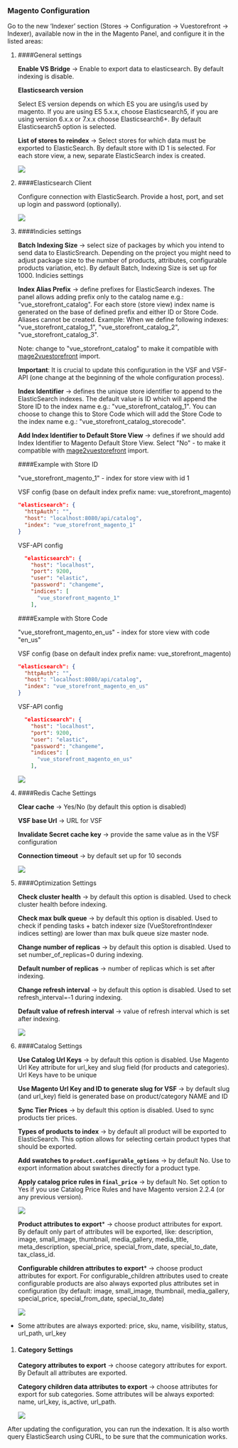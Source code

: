 ### Magento Configuration
Go to the new ‘Indexer’ section (Stores → Configuration → Vuestorefront → Indexer), available now in the in the Magento Panel, and configure it in the listed areas:
1. ####General settings 

   **Enable VS Bridge** → Enable to export data to elasticsearch. By default indexing is disable.

    **Elasticsearch version**
    
    Select ES version depends on which ES you are using/is used by magento.
    If you are using ES 5.x.x, choose Elasticsearch5, if you are using version 6.x.x or 7.x.x choose Elasticsearch6+.
    By default Elasticsearch5 option is selected.
    
    **List of stores to reindex** → Select stores for which data must be exported to ElasticSearch. By default store with ID 1 is selected. For each store view, a new, separate ElasticSearch index is created.

    ![](./images/config-general.png)

1. ####Elasticsearch Client

   Configure connection with ElasticSearch. Provide a host, port, and set up login and password (optionally).

   ![](./images/config-es.png)

1. ####Indicies settings
 
   **Batch Indexing Size** → select size of packages by which you intend to send data to ElasticSrearch. Depending on the project you might need to adjust package size to the number of products, attributes, configurable products variation, etc). By default Batch, Indexing Size is set up for 1000.
   Indicies settings
    
   **Index Alias Prefix** → define prefixes for ElasticSearch indexes. The panel allows adding prefix only to the catalog name e.g.: "vue_storefront_catalog". For each store (store view) index name is generated on the base of defined prefix and either ID or Store Code. Aliases cannot be created. 
   Example: When we define following indexes: "vue_storefront_catalog_1", "vue_storefront_catalog_2", "vue_storefront_catalog_3".
   
   Note: change to "vue_storefront_catalog" to make it compatible with [mage2vuestorefront](https://github.com/DivanteLtd/mage2vuestorefront/) import.
   
   **Important**: It is crucial to update this configuration in the VSF and VSF-API (one change at the beginning of the whole configuration process).

   **Index Identifier** → defines the unique store identifier to append to the ElasticSearch indexes. The default value is ID which will append the Store ID to the index name e.g.: "vue_storefront_catalog_1". You can choose to change this to Store Code which will add the Store Code to the index name e.g.: "vue_storefront_catalog_storecode".
   
   **Add Index Identifier to Default Store View** → defines if we should add Index Identifier to Magento Default Store View. Select "No" - to make it compatible with [mage2vuestorefront](https://github.com/DivanteLtd/mage2vuestorefront/) import. 
      
   ####Example with Store ID
  
   "vue_storefront_magento_1" - index for store view with id 1
   
   VSF config (base on default index prefix name: vue_storefront_magento)
    ```json
    "elasticsearch": {
      "httpAuth": "",
      "host": "localhost:8080/api/catalog",
      "index": "vue_storefront_magento_1"
    }
    ```
   
    VSF-API config
    ```json
      "elasticsearch": {
        "host": "localhost",
        "port": 9200,
        "user": "elastic",
        "password": "changeme",
        "indices": [
          "vue_storefront_magento_1"
        ],
    ```
   
   ####Example with Store Code
   
   "vue_storefront_magento_en_us" - index for store view with code "en_us"
   
   VSF config (base on default index prefix name: vue_storefront_magento)
    ```json
    "elasticsearch": {
      "httpAuth": "",
      "host": "localhost:8080/api/catalog",
      "index": "vue_storefront_magento_en_us"
    }
    ```
   
    VSF-API config
    ```json
      "elasticsearch": {
        "host": "localhost",
        "port": 9200,
        "user": "elastic",
        "password": "changeme",
        "indices": [
          "vue_storefront_magento_en_us"
        ],
    ```
   
   ![](./images/config-indices-settings.png)
   
1. ####Redis Cache Settings

    **Clear cache** → Yes/No (by default this option is disabled)
    
    **VSF base Url** → URL for VSF
 
    **Invalidate Secret cache key** → provide the same value as in the VSF configuration
 
    **Connection timeout** → by default set up for 10 seconds
    
    ![](./images/config-cache.png) 

1. ####Optimization Settings

    **Check cluster health** → by default this option is disabled. Used to check cluster health before indexing.
    
    **Check max bulk queue** → by default this option is disabled. Used to check if pending tasks + batch indexer size (VueStorefrontIndexer indices setting) are lower than max bulk queue size master node.
    
    **Change number of replicas** → by default this option is disabled. Used to set number_of_replicas=0 during indexing.
    
    **Default number of replicas** → number of replicas which is set after indexing.
    
    **Change refresh interval** → by default this option is disabled. Used to set refresh_interval=-1 during indexing.
    
    **Default value of refresh interval** → value of refresh interval which is set after indexing.
    
    ![](./images/optimization-settings.png)

1. ####Catalog Settings
    
    **Use Catalog Url Keys** → by default this option is disabled. Use Magento Url Key attribute for url_key and slug field (for products and categories). Url Keys have to be unique
    
    **Use Magento Url Key and ID to generate slug for VSF** -> by default slug (and url_key) field is generated base on product/category NAME and ID
    
    **Sync Tier Prices** → by default this option is disabled. Used to sync products tier prices. 
    
    **Types of products to index** → by default all product will be exported to ElasticSearch. This option allows for selecting certain product types that should be exported.
    
    **Add swatches to `product.configurable_options`** → by default No. Use to export information about swatches directly for a product type. 	 
    
    **Apply catalog price rules in `final_price`**  → by default No. Set option to Yes if you use Catalog Price Rules and have Magento version 2.2.4 (or any previous version).
    
    ![](./images/config-catalog.png)
    
    **Product attributes to export***  → choose product attributes for export.
    By default only part of attributes will be exported, like: description, image, small_image, thumbnail, 
    media_gallery, media_title, meta_description, special_price, special_from_date, special_to_date, tax_class_id.
    
    **Configurable children attributes to export***  → choose product attributes for export.
    For configurable_children attributes used to create configurable products are also always exported 
    plus attributes set in configuration (by default: image, small_image, thumbnail, media_gallery, special_price, special_from_date, special_to_date)
    
    ![](./images/config-attributes.png)

 * Some attributes are always exported: price, sku, name, visibility, status, url_path, url_key
 
 1. #### Category Settings
    **Category attributes to export**  → choose category attributes for export. By Default all attributes are exported.
    
    **Category children data attributes to export**  → choose attributes for export for sub categories. Some attributes will be always exported: name, url_key, is_active, url_path. 

    ![](./images/config-category.png)

After updating the configuration, you can run the indexation.
It is also worth query ElasticSearch using CURL, to be sure that the communication works.
